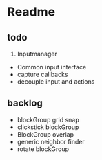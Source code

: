 # Readme

## todo
1. Inputmanager
  * Common input interface
  * capture callbacks
  * decouple input and actions 

## backlog
* blockGroup grid snap
* clickstick blockGroup
* BlockGroup overlap
* generic neighbor finder
* rotate blockGroup
